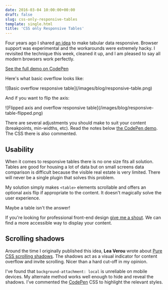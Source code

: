 ```yaml
---
date: 2016-03-04 10:00:00+00:00
draft: false
slug: css-only-responsive-tables
template: single.html
title: 'CSS only Responsive Tables'
---
```



Four years ago I shared [an idea](/2012/01/05/responsive-tables-2/) to make tabular data responsive. Browser support was experimental and the workarounds were extremely hacky. I revisited the technique this week, cleaned it up, and I am pleased to say all modern browsers work perfectly.

[See the full demo on CodePen](http://codepen.io/dbushell/full/8e6a1ee85418f3c5abe839647dbcdec5/)

<span data-height="268" data-theme-id="0" data-slug-hash="8e6a1ee85418f3c5abe839647dbcdec5" data-default-tab="result" data-user="dbushell" class="codepen"></span>
<script async src="//assets.codepen.io/assets/embed/ei.js"></script>

Here's what basic overflow looks like:

<p class="post__image">![Basic overflow responsive table](/images/blog/responsive-table.png)</p>

And if you want to flip the axis:

<p class="post__image">![Flipped axis and overflow responsive table](/images/blog/responsive-table-flipped.png)</p>

There are several adjustments you should make to suit your content (breakpoints, min-widths, etc). Read the notes below [the CodePen demo](http://codepen.io/dbushell/full/8e6a1ee85418f3c5abe839647dbcdec5/). The CSS there is also commented.

## Usability

When it comes to responsive tables there is no one size fits all solution. Tables are good for housing a lot of data but on small screens data comparison is difficult because the visible real estate is very limited. There will never be a single plugin that solves this problem.

My solution simply makes `<table>` elements scrollable and offers an optional axis flip if appropriate to the content. It doesn't magically solve the user experience.

Maybe a table isn't the answer!

If you're looking for professional front-end design [give me a shout](/contact/). We can find a more accessible way to display your content.

## Scrolling shadows

Around the time I originally published this idea, **Lea Verou** wrote about [Pure CSS scrolling shadows](http://lea.verou.me/2012/04/background-attachment-local/). The shadows act as a visual indicator for content overflow and invite scrolling. Nicer than a hard cut-off in my opinion.

I've found that `background-attachment: local` is unreliable on mobile devices. My alternate method works well enough to hide and reveal the shadows. I've commented the [CodePen](http://codepen.io/dbushell/full/8e6a1ee85418f3c5abe839647dbcdec5/) CSS to highlight the relevant styles.
